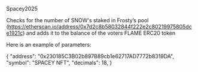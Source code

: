 Spacey2025

Checks for the number of SNOW's staked in Frosty’s pool (https://etherscan.io/address/0x7d2c8b58032844f222e2c80219975805dce1921c) and adds it to the balance of the voters FLAME ERC20 token

Here is an example of parameters:

{
    "address": "0x230185C3B02b897B89cb1e62717AD7772b8319DA",
    "symbol": "SPACEY NFT",
    "decimals": 18,
}
